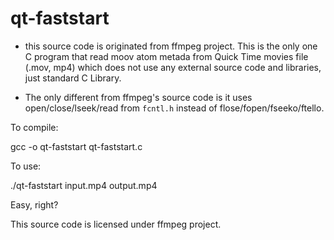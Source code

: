 # qt-faststart

- this source code is originated from ffmpeg project. This is the only one C program that read moov atom metada from Quick Time movies file (.mov, mp4) which does not use any external source code and libraries, just standard C Library.

- The only different from ffmpeg's source code is it uses open/close/lseek/read from ``fcntl.h`` instead of flose/fopen/fseeko/ftello.


To compile:

gcc -o qt-faststart qt-faststart.c 


To use: 

./qt-faststart input.mp4 output.mp4 


Easy, right? 



This source code is licensed under ffmpeg project. 

